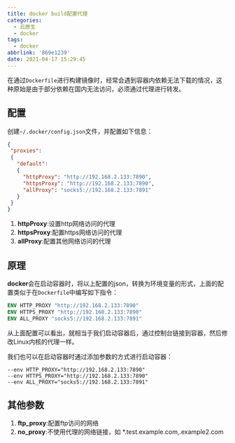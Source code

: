 ```yaml
---
title: docker build配置代理
categories:
  - 云原生
  - docker
tags:
  - docker
abbrlink: '869e1239'
date: 2021-04-17 15:29:45
---
```

在通过`Dockerfile`进行构建镜像时，经常会遇到容器内依赖无法下载的情况，这种原始是由于部分依赖在国内无法访问，必须通过代理进行转发。

<!-- more -->

## 配置

创建`~/.docker/config.json`文件，并配置如下信息：

```json
{
 "proxies":
 {
   "default":
   {
     "httpProxy": "http://192.168.2.133:7890",
     "httpsProxy": "http://192.168.2.133:7890",
     "allProxy": "socks5://192.168.2.133:7891"
   }
 }
}
```

1. **httpProxy**:设置http网络访问的代理
2. **httpsProxy**:配置https网络访问的代理
3. **allProxy**:配置其他网络访问的代理

## 原理

**docker**会在启动容器时，将以上配置的json，转换为环境变量的形式，上面的配置类似于在`Dockerfile`中编写如下指令：

```dockerfile
ENV HTTP_PROXY "http://192.168.2.133:7890"
ENV HTTPS_PROXY "http://192.168.2.133:7890"
ENV ALL_PROXY "socks5://192.168.2.133:7891"
```

从上面配置可以看出，就相当于我们启动容器后，通过控制台链接到容器，然后修改Linux内核的代理一样。

我们也可以在启动容器时通过添加参数的方式进行启动容器：

```shell
--env HTTP_PROXY="http://192.168.2.133:7890"
--env HTTPS_PROXY="http://192.168.2.133:7890"
--env ALL_PROXY="socks5://192.168.2.133:7891"
```

## 其他参数

1. **ftp_proxy**:配置ftp访问的网络
2. **no_proxy**:不使用代理的网络链接，如 *.test.example.com,.example2.com
